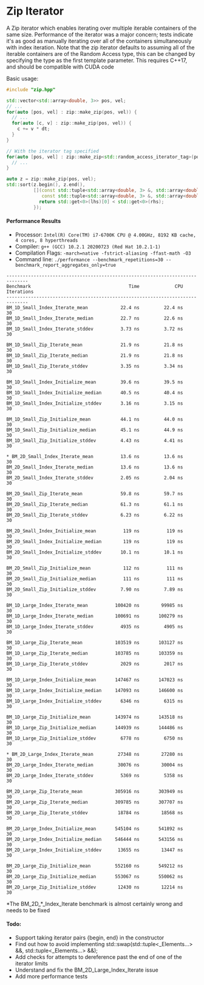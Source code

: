 # Zip Iterator

A Zip iterator which enables iterating over multiple iterable containers of the same size.
Performance of the iterator was a major concern; tests indicate it's as good as manually iterating over all of the containers simultaneously with index iteration.
Note that the zip iterator defaults to assuming all of the iterable containers are of the Random Access type, this can be changed by specifying the type as the first template parameter.
This requires C++17, and should be compatible with CUDA code

Basic usage:

```c++
#include "zip.hpp"

std::vector<std::array<double, 3>> pos, vel;
// ...
for(auto [pos, vel] : zip::make_zip(pos, vel)) {
  // ...
  for(auto [c, v] : zip::make_zip(pos, vel)) {
    c += v * dt;
  }
}

// With the iterator tag specified
for(auto [pos, vel] : zip::make_zip<std::random_access_iterator_tag>(pos, vel)) {
  // ...
}

auto z = zip::make_zip(pos, vel);
std::sort(z.begin(), z.end(),
          [](const std::tuple<std::array<double, 3> &, std::array<double, 3> &> &lhs,
             const std::tuple<std::array<double, 3> &, std::array<double, 3> &> &rhs) {
            return std::get<0>(lhs)[0] < std::get<0>(rhs);
          });
```

#### Performance Results

* Processor: `Intel(R) Core(TM) i7-6700K CPU @ 4.00GHz, 8192 KB cache, 4 cores, 8 hyperthreads`
* Compiler: `g++ (GCC) 10.2.1 20200723 (Red Hat 10.2.1-1)`
* Compilation Flags: `-march=native -fstrict-aliasing -ffast-math -O3`
* Command line: `./performance --benchmark_repetitions=30 --benchmark_report_aggregates_only=true`
```
------------------------------------------------------------------------------
Benchmark                                    Time             CPU   Iterations
------------------------------------------------------------------------------
BM_1D_Small_Index_Iterate_mean            22.4 ns         22.4 ns           30
BM_1D_Small_Index_Iterate_median          22.7 ns         22.6 ns           30
BM_1D_Small_Index_Iterate_stddev          3.73 ns         3.72 ns           30

BM_1D_Small_Zip_Iterate_mean              21.9 ns         21.8 ns           30
BM_1D_Small_Zip_Iterate_median            21.9 ns         21.8 ns           30
BM_1D_Small_Zip_Iterate_stddev            3.35 ns         3.34 ns           30

BM_1D_Small_Index_Initialize_mean         39.6 ns         39.5 ns           30
BM_1D_Small_Index_Initialize_median       40.5 ns         40.4 ns           30
BM_1D_Small_Index_Initialize_stddev       3.16 ns         3.15 ns           30

BM_1D_Small_Zip_Initialize_mean           44.1 ns         44.0 ns           30
BM_1D_Small_Zip_Initialize_median         45.1 ns         44.9 ns           30
BM_1D_Small_Zip_Initialize_stddev         4.43 ns         4.41 ns           30

* BM_2D_Small_Index_Iterate_mean          13.6 ns         13.6 ns           30
BM_2D_Small_Index_Iterate_median          13.6 ns         13.6 ns           30
BM_2D_Small_Index_Iterate_stddev          2.05 ns         2.04 ns           30

BM_2D_Small_Zip_Iterate_mean              59.8 ns         59.7 ns           30
BM_2D_Small_Zip_Iterate_median            61.3 ns         61.1 ns           30
BM_2D_Small_Zip_Iterate_stddev            6.23 ns         6.22 ns           30

BM_2D_Small_Index_Initialize_mean          119 ns          119 ns           30
BM_2D_Small_Index_Initialize_median        119 ns          119 ns           30
BM_2D_Small_Index_Initialize_stddev       10.1 ns         10.1 ns           30

BM_2D_Small_Zip_Initialize_mean            112 ns          111 ns           30
BM_2D_Small_Zip_Initialize_median          111 ns          111 ns           30
BM_2D_Small_Zip_Initialize_stddev         7.90 ns         7.89 ns           30

BM_1D_Large_Index_Iterate_mean          100420 ns        99985 ns           30
BM_1D_Large_Index_Iterate_median        100691 ns       100279 ns           30
BM_1D_Large_Index_Iterate_stddev          4935 ns         4905 ns           30

BM_1D_Large_Zip_Iterate_mean            103519 ns       103127 ns           30
BM_1D_Large_Zip_Iterate_median          103785 ns       103359 ns           30
BM_1D_Large_Zip_Iterate_stddev            2029 ns         2017 ns           30

BM_1D_Large_Index_Initialize_mean       147467 ns       147023 ns           30
BM_1D_Large_Index_Initialize_median     147093 ns       146600 ns           30
BM_1D_Large_Index_Initialize_stddev       6346 ns         6315 ns           30

BM_1D_Large_Zip_Initialize_mean         143974 ns       143518 ns           30
BM_1D_Large_Zip_Initialize_median       144939 ns       144486 ns           30
BM_1D_Large_Zip_Initialize_stddev         6778 ns         6750 ns           30

* BM_2D_Large_Index_Iterate_mean         27348 ns        27280 ns           30
BM_2D_Large_Index_Iterate_median         30076 ns        30004 ns           30
BM_2D_Large_Index_Iterate_stddev          5369 ns         5358 ns           30

BM_2D_Large_Zip_Iterate_mean            305916 ns       303949 ns           30
BM_2D_Large_Zip_Iterate_median          309785 ns       307707 ns           30
BM_2D_Large_Zip_Iterate_stddev           18784 ns        18568 ns           30

BM_2D_Large_Index_Initialize_mean       545104 ns       541892 ns           30
BM_2D_Large_Index_Initialize_median     546444 ns       543156 ns           30
BM_2D_Large_Index_Initialize_stddev      13655 ns        13447 ns           30

BM_2D_Large_Zip_Initialize_mean         552160 ns       549212 ns           30
BM_2D_Large_Zip_Initialize_median       553067 ns       550062 ns           30
BM_2D_Large_Zip_Initialize_stddev        12430 ns        12214 ns           30
```

\*The BM_2D_*_Index_Iterate benchmark is almost certainly wrong and needs to be fixed

#### Todo:
* Support taking iterator pairs {begin, end} in the constructor
* Find out how to avoid implementing std::swap(std::tuple<_Elements...> &&, std::tuple<_Elements...> &&);
* Add checks for attempts to dereference past the end of one of the iterator limits
* Understand and fix the BM_2D_Large_Index_Iterate issue
* Add more performance tests
